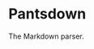 # Pantsdown

<!-- Up to https://github.com/markedjs/marked/commit/f90ae0692c772fee55182216b7158f4df5b37bb9 -->

The Markdown parser.
